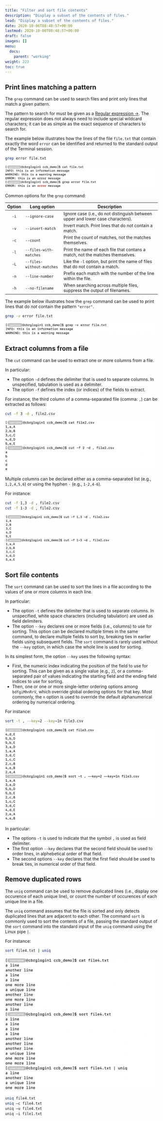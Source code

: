```yaml
---
title: "Filter and sort file contents"
description: "Display a subset of the contents of files."
lead: "Display a subset of the contents of files."
date: 2020-10-06T08:48:57+00:00
lastmod: 2020-10-06T08:48:57+00:00
draft: false
images: []
menu:
  docs:
    parent: "working"
weight: 223
toc: true
---
```


## Print lines matching a pattern

The `grep` command can be used to search files and print only lines that
match a given pattern.

The pattern to search for must be given as a [Regular expression →][regular-expression-info].
The regular expression does not always need to include special wildcard characters;
it can be as simple as the exact sequence of characters to search for.

The example below illustrates how the lines of the file `file.txt`
that contain exactly the word `error` can be identified and returned to the
standard output of the Terminal session.

```bash
grep error file.txt 
```

![Printing lines that match a pattern in a file.](grep.png)

Common options for the `grep` command:

| Option | Long option | Description |
|:------:| ----------- | ----------- |
|  `-i`  | `--ignore-case` | Ignore case (i.e., do not distinguish between upper and lower case characters).  |
|  `-v`  | `--invert-match` | Invert match. Print lines that do not contain a match. |
|  `-c`  | `--count`   | Print the count of matches, not the matches themselves. |
|  `-l`  | `--files-with-matches` | Print the name of each file that contans a match, not the matches themselves. |
|  `-L`  | `--files-without-matches` | Like the `-l` option, but print the name of files that do not contain a match. |
|  `-n`  | `--line-number` | Prefix each match with the number of the line within the file. |
|  `-h`  | `--no-filename` | When searching across multiple files, suppress the output of filenames. |

The example below illustrates how the `grep` command can be used
to print lines that do _not_ contain the pattern `"error"`.

```bash
grep -v error file.txt
```

![Printing lines that do not match a pattern in a file.](grep-v.png)

## Extract columns from a file

The `cut` command can be used to extract one or more columns from a file.

In particular:

- The option `-d` defines the delimiter that is used to separate columns.
  In unspecified, tabulation is used as a delimiter.
- The option `-f` defines the index (or indices) of the fields to extract.

For instance, the third column of a comma-separated file (comma: `,`)
can be extracted as follows:

```bash
cut -f 3 -d , file2.csv
```

![Extract a column from a file.](cut-f-d.png)

Multiple columns can be declared either as a comma-separated list (e.g., `1,2,4,5,6`)
or using the hyphen `-` (e.g., `1-2,4-6`).

For instance:

```bash
cut -f 1,3 -d , file2.csv
cut -f 1-3 -d , file2.csv
```

![Extract multiple columns from a file.](cut-range.png)

## Sort file contents

The `sort` command can be used to sort the lines in a file
according to the values of one or more columns in each line.

In particular:

- The option `-t` defines the delimiter that is used to separate columns.
  In unspecified, white space characters (including tabulation) are used as
  field delimiters.
- The option `--key` declares one or more fields (i.e., columns) to use
  for sorting.
  This option can be declared multiple times in the same command,
  to declare multiple fields to sort by, breaking ties in earlier fields
  using subsequent fields.
  The `sort` command is rarely used without the `--key` option,
  in which case the whole line is used for sorting.

In its simplest form, the option `--key` uses the following syntax:

- First, the numeric index indicating the position of the field to use
  for sorting.
  This can be given as a single value (e.g., `2`),
  or a comma-separated pair of values indicating the 
  starting field and the ending field indices to use for sorting.
- Then, one or one or more single-letter ordering options among
  `bdfgiMhnRrV`, which override global ordering options for that key.
  Most commonly, the `n` option is used to override the default
  alphanumerical ordering by numerical ordering.

For instance:

```bash
sort -t , --key=2 --key=1n file3.csv
```

![Sort a file using multiple keys.](sort-keys.png)

In particular:

- The options `-t` is used to indicate that the symbol `,`
  is used as field delimiter.
- The first option `--key` declares that the second field should be used
  to order lines, in alphebetical order of that field.
- The second options `--key` declares that the first field should be used
  to break ties, in numerical order of that field.

## Remove duplicated rows

The `uniq` command can be used to remove duplicated lines
(i.e., display one occurence of each unique line),
or count the number of occurences of each unique line in a file.

The `uniq` command assumes that the file is sorted and only detects duplicated
lines that are adjacent to each other.
The command `sort` is commonly used to sort the contents of a file, passing the
standard output of the `sort` command into the standard input of the `uniq` command
using the Linux pipe `|`.

For instance:

```bash
sort file4.txt | uniq
```

![Report one occurence of each unique line in a file..](sort-uniq.png)

```bash
uniq file4.txt
uniq –c file4.txt
uniq –u file4.txt
uniq –i file1.txt
```


<!-- Link definitions -->

[regular-expression-info]: https://www.regular-expressions.info/quickstart.html
